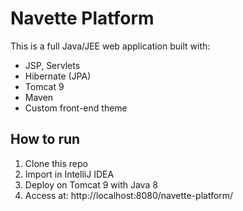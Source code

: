 # Navette Platform

This is a full Java/JEE web application built with:
- JSP, Servlets
- Hibernate (JPA)
- Tomcat 9
- Maven
- Custom front-end theme

## How to run
1. Clone this repo
2. Import in IntelliJ IDEA
3. Deploy on Tomcat 9 with Java 8
4. Access at: http://localhost:8080/navette-platform/

